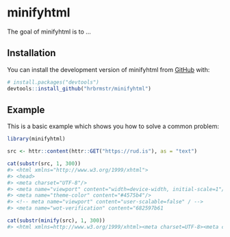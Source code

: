 
<!-- README.md is generated from README.Rmd. Please edit that file -->

# minifyhtml

<!-- badges: start -->
<!-- badges: end -->

The goal of minifyhtml is to …

## Installation

You can install the development version of minifyhtml from
[GitHub](https://github.com/) with:

``` r
# install.packages("devtools")
devtools::install_github("hrbrmstr/minifyhtml")
```

## Example

This is a basic example which shows you how to solve a common problem:

``` r
library(minifyhtml)

src <- httr::content(httr::GET("https://rud.is"), as = "text")

cat(substr(src, 1, 300))
#> <html xmlns="http://www.w3.org/1999/xhtml">
#> <head>
#> <meta charset="UTF-8"/>
#> <meta name="viewport" content="width=device-width, initial-scale=1"/>
#> <meta name="theme-color" content="#4575b4"/>
#> <!-- meta name="viewport" content="user-scalable=false" / -->
#> <meta name="wot-verification" content="682597b61

cat(substr(minify(src), 1, 300))
#> <html xmlns=http://www.w3.org/1999/xhtml><meta charset=UTF-8><meta content=width=device-width,initial-scale=1 name=viewport><meta content=#4575b4 name=theme-color><meta content=682597b61c21873545ca name=wot-verification><meta content=ltsLJXWktlxKHpTw8xKoHsF2MnAjV9o7O0FmtGk1c_Y name=google-site-verif
```
